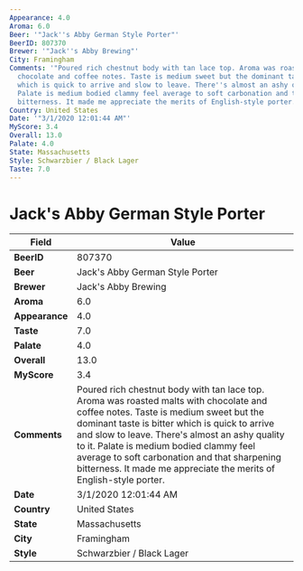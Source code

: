 ```yaml
---
Appearance: 4.0
Aroma: 6.0
Beer: '"Jack''s Abby German Style Porter"'
BeerID: 807370
Brewer: '"Jack''s Abby Brewing"'
City: Framingham
Comments: '"Poured rich chestnut body with tan lace top. Aroma was roasted malts with
  chocolate and coffee notes. Taste is medium sweet but the dominant taste is bitter
  which is quick to arrive and slow to leave. There''s almost an ashy quality to it.
  Palate is medium bodied clammy feel average to soft carbonation and that sharpening
  bitterness. It made me appreciate the merits of English-style porter."'
Country: United States
Date: '"3/1/2020 12:01:44 AM"'
MyScore: 3.4
Overall: 13.0
Palate: 4.0
State: Massachusetts
Style: Schwarzbier / Black Lager
Taste: 7.0
---
```


# Jack's Abby German Style Porter

| Field         | Value |
|---------------|-------|
| **BeerID** | 807370 |
| **Beer** | Jack's Abby German Style Porter |
| **Brewer** | Jack's Abby Brewing |
| **Aroma** | 6.0 |
| **Appearance** | 4.0 |
| **Taste** | 7.0 |
| **Palate** | 4.0 |
| **Overall** | 13.0 |
| **MyScore** | 3.4 |
| **Comments** | Poured rich chestnut body with tan lace top. Aroma was roasted malts with chocolate and coffee notes. Taste is medium sweet but the dominant taste is bitter which is quick to arrive and slow to leave. There's almost an ashy quality to it. Palate is medium bodied clammy feel average to soft carbonation and that sharpening bitterness. It made me appreciate the merits of English-style porter. |
| **Date** | 3/1/2020 12:01:44 AM |
| **Country** | United States |
| **State** | Massachusetts |
| **City** | Framingham |
| **Style** | Schwarzbier / Black Lager |
